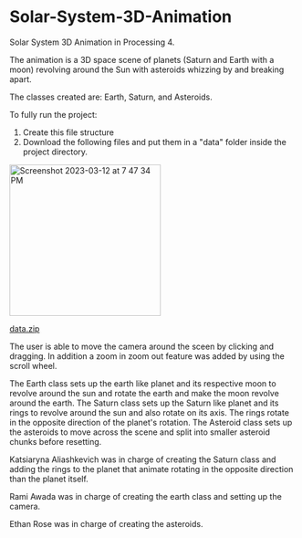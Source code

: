 # Solar-System-3D-Animation
Solar System 3D Animation in Processing 4.

The animation is a 3D space scene of planets (Saturn and Earth with a moon) revolving around the Sun with asteroids whizzing by and breaking apart.

The classes created are: Earth, Saturn, and Asteroids.

To fully run the project:

1. Create this file structure
2. Download the following files and put them in a "data" folder inside the project directory.

<img width="265" alt="Screenshot 2023-03-12 at 7 47 34 PM" src="https://user-images.githubusercontent.com/113384816/224585105-30c81686-8475-4337-b23e-4114f2293aba.png">

[data.zip](https://github.com/cyberkatrina/Solar-System-3D-Animation/files/10952588/data.zip)

The user is able to move the camera around the sceen by clicking and dragging. In addition a zoom in zoom out feature was added by using the scroll wheel.

The Earth class sets up the earth like planet and its respective moon to revolve around the sun and rotate the earth and make the moon revolve around the earth.
The Saturn class sets up the Saturn like planet and its rings to revolve around the sun and also rotate on its axis. The rings rotate in the opposite direction of the planet's rotation.
The Asteroid class sets up the asteroids to move across the scene and split into smaller asteroid chunks before resetting.

Katsiaryna Aliashkevich was in charge of creating the Saturn class and adding the rings to the planet that animate rotating in the opposite direction than the planet itself.

Rami Awada was in charge of creating the earth class and setting up the camera.

Ethan Rose was in charge of creating the asteroids.
